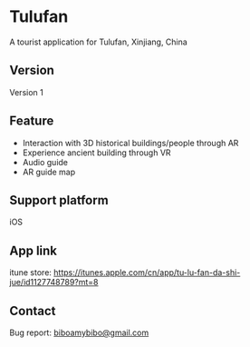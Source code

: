 # Tulufan
A tourist application for Tulufan, Xinjiang, China

## Version
Version 1

## Feature
- Interaction with 3D historical buildings/people through AR
- Experience ancient building through VR
- Audio guide
- AR guide map

## Support platform
iOS

## App link
itune store: https://itunes.apple.com/cn/app/tu-lu-fan-da-shi-jue/id1127748789?mt=8

## Contact
Bug report: biboamybibo@gmail.com
